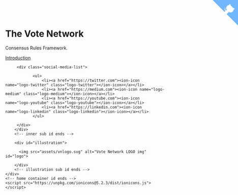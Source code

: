 <!DOCTYPE html>
<html lang="en">
<head>
    <meta charset="UTF-8">
    <meta name="viewport" content="width=device-width, initial-scale=1.0">
    <meta http-equiv="X-UA-Compatible" content="ie=edge">
    <title>The Vote Network</title>
    <link rel="stylesheet" href="/css/style.css">
</head>
  <body>    
     
<a href="https://github.com/thevotenetwork" class="github-corner" aria-label="View source on GitHub"><svg width="80" height="80" viewBox="0 0 250 250" style="fill:#70B7FD; color:#fff; position: absolute; top: 0; border: 0; right: 0;" aria-hidden="true"><path d="M0,0 L115,115 L130,115 L142,142 L250,250 L250,0 Z"></path><path d="M128.3,109.0 C113.8,99.7 119.0,89.6 119.0,89.6 C122.0,82.7 120.5,78.6 120.5,78.6 C119.2,72.0 123.4,76.3 123.4,76.3 C127.3,80.9 125.5,87.3 125.5,87.3 C122.9,97.6 130.6,101.9 134.4,103.2" fill="currentColor" style="transform-origin: 130px 106px;" class="octo-arm"></path><path d="M115.0,115.0 C114.9,115.1 118.7,116.5 119.8,115.4 L133.7,101.6 C136.9,99.2 139.9,98.4 142.2,98.6 C133.8,88.0 127.5,74.4 143.8,58.0 C148.5,53.4 154.0,51.2 159.7,51.0 C160.3,49.4 163.2,43.6 171.4,40.1 C171.4,40.1 176.1,42.5 178.8,56.2 C183.1,58.6 187.2,61.8 190.9,65.4 C194.5,69.0 197.7,73.2 200.1,77.6 C213.8,80.2 216.3,84.9 216.3,84.9 C212.7,93.1 206.9,96.0 205.4,96.6 C205.1,102.4 203.0,107.8 198.3,112.5 C181.9,128.9 168.3,122.5 157.7,114.1 C157.9,116.9 156.7,120.9 152.7,124.9 L141.0,136.5 C139.8,137.7 141.6,141.9 141.8,141.8 Z" fill="currentColor" class="octo-body"></path></svg></a><style>.github-corner:hover .octo-arm{animation:octocat-wave 560ms ease-in-out}@keyframes octocat-wave{0%,100%{transform:rotate(0)}20%,60%{transform:rotate(-25deg)}40%,80%{transform:rotate(10deg)}}@media (max-width:500px){.github-corner:hover .octo-arm{animation:none}.github-corner .octo-arm{animation:octocat-wave 560ms ease-in-out}}</style>
    <!-- home container id starts -->
    <div id="home-container">
        <!-- inner sub id starts -->
        <div id="inner">
       <!-- <img src="assets/vnlogo.svg" alt="The Vote Network" id="logo"> -->
            <h1>The Vote Network</h1>
            <p class="subtitle">Consensus Rules Framework.</p>
          <a href="https://app.gitbook.com/@thevotenetwork" class="cta cta--white ">Introduction</a>
        
	     <div class="social-media-list">
 
				<ul>
					<li><a href="https://twitter.com"><ion-icon name="logo-twitter" class="logo-twitter"></ion-icon></a></li>
					<li><a href="https://medium.com"><ion-icon name="logo-medium" class="logo-medium"></ion-icon></a></li>
					<li><a href="https://youtube.com"><ion-icon name="logo-youtube" class="logo-youtube"></ion-icon></a></li>
					<li><a href="https://linkedin.com"><ion-icon name="logo-linkedin" class="logo-linkedin"></ion-icon></a></li>
				</ul>

         </div>
	    </div>
        <!-- inner sub id ends -->
	    
	    
<!-- illustration sub id starts -->
        <div id="illustration">
            
          <img src="assets/vnlogo.svg" alt="Vote Network LOGO img" id="logo">
        
        </div>
        <!-- illustration sub id ends -->
    </div>
    <!-- home container id ends -->
	<script src="https://unpkg.com/ionicons@5.2.3/dist/ionicons.js"></script>   
   </body>
</html>
